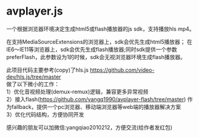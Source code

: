# avplayer.js
一个根据浏览器环境决定生成html5或flash播放器的js sdk，支持播放hls mp4。

在支持MediaSourceExtensions的浏览器上，sdk会优先生成html5播放器；
在IE6～IE11等浏览器上，sdk会优先生成flash播放器;同时sdk提供一个参数preferFlash，此参数设为1的时候，sdk会无视浏览器环境生成flash播放器。

此项目代码主要参考(copy)了hls.js https://github.com/video-dev/hls.js/tree/master<br/>
做了以下微小的工作：<br/>
1）优化音视频处理(demux-remux)逻辑，兼容更多异常视频<br/>
2）接入flash(https://github.com/yangq1990/avplayer-flash/tree/master) 作为fallback，提供一个pc浏览器、移动端浏览器等web端的播放器解决方案<br/>
3）优化代码结构，方便协同开发<br/>

感兴趣的朋友可以加微信:yangqiao2010212，方便交流(给作者发红包)
